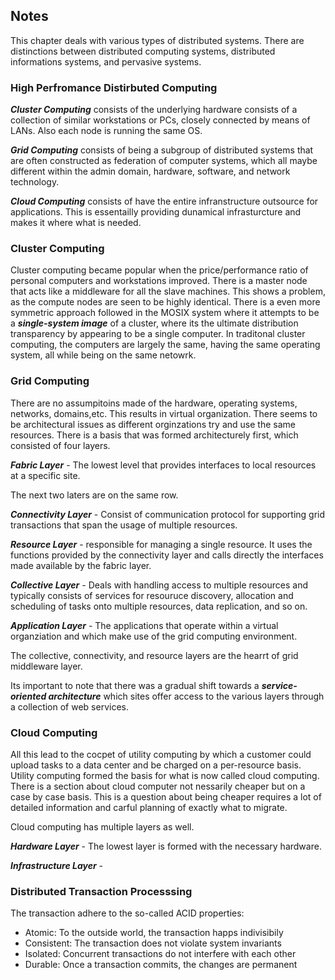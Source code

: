 ## Notes 

This chapter deals with various types of distributed systems. There are distinctions between distributed computing systems, distributed informations systems, and pervasive systems. 

### High Perfromance Distirbuted Computing

***Cluster Computing*** consists of the underlying hardware consists of a collection of similar workstations or PCs, closely connected by means of LANs. Also each node is running the same OS. 

***Grid Computing*** consists of being a subgroup of distributed systems that are often constructed as federation of computer systems, which all maybe different within the admin domain, hardware, software, and network technology. 

***Cloud Computing*** consists of have the entire infranstructure outsource for applications. This is essentailly providing dunamical infrasturcture and makes it where what is needed. 

### Cluster Computing 

Cluster computing became popular when the price/performance ratio of personal computers and workstations improved. There is a master node that acts like a middleware for all the slave machines. This shows a problem, as the compute nodes are seen to be highly identical. There is a even more symmetric approach followed in the MOSIX system where it attempts to be a ***single-system image*** of a cluster, where its the ultimate distribution transparency by appearing to be a single computer. In traditonal cluster computing, the computers are largely the same, having the same operating system, all while being on the same netowrk. 

### Grid Computing 
There are no assumpitoins made of the hardware, operating systems, networks, domains,etc. This results in virtual organization. There seems to be architectural issues as different orginzations try and use the same resources. There is a basis that was formed architecturely first, which consisted of four layers. 

***Fabric Layer*** - The lowest level that provides interfaces to local resources at a specific site. 

The next two laters are on the same row. 

***Connectivity Layer*** - Consist of communication protocol for supporting grid transactions that span the usage of multiple resources. 

***Resource Layer*** - responsible for managing a single resource. It uses the functions provided by the connectivity layer and calls directly the interfaces made available by the fabric layer. 

***Collective Layer*** - Deals with handling access to multiple resources and typically consists of services for resouruce discovery, allocation and scheduling of tasks onto multiple resources, data replication, and so on. 

***Application Layer*** - The applications that operate within a virtual organziation and which make use of the grid computing environment. 

The collective, connectivity, and resource layers are the hearrt of grid middleware layer. 

Its important to note that there was a gradual shift towards a ***service-oriented architecture*** which sites offer access to the various layers through a collection of web services. 

### Cloud Computing 
All this lead to the cocpet of utility computing by which a customer could upload tasks to a data center and be charged on a per-resource basis. Utility computing formed the basis for what is now called cloud computing. There is a section about cloud computer not nessarily cheaper but on a case by case basis. This is a question about being cheaper requires a lot of detailed information and carful planning of exactly what to migrate. 

Cloud computing has multiple layers as well. 

***Hardware Layer*** - The lowest layer is formed with the necessary hardware. 

***Infrastructure Layer*** - 




### Distributed Transaction Processsing 
The transaction adhere to the so-called ACID properties: 

* Atomic: To the outside world, the transaction happs indivisibily
* Consistent: The transaction does not violate system invariants 
* Isolated: Concurrent transactions do not interfere with each other 
* Durable: Once a transaction commits, the changes are permanent 
